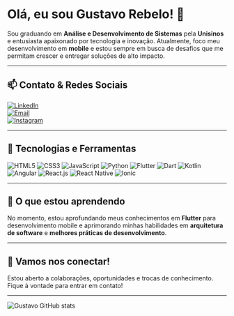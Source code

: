 # Olá, eu sou Gustavo Rebelo! 👋

Sou graduando em **Análise e Desenvolvimento de Sistemas** pela **Unisinos** e entusiasta apaixonado por tecnologia e inovação. Atualmente, foco meu desenvolvimento em **mobile** e estou sempre em busca de desafios que me permitam crescer e entregar soluções de alto impacto.

---

## 📫 Contato & Redes Sociais

[![LinkedIn](https://img.shields.io/badge/LinkedIn-0077B5?style=for-the-badge&logo=linkedin&logoColor=white)](https://www.linkedin.com/in/gustavo-mendes-rebelo-479108179/)  
[![Email](https://img.shields.io/badge/Email-D14836?style=for-the-badge&logo=gmail&logoColor=white)](mailto:seu_email@gmail.com)  
[![Instagram](https://img.shields.io/badge/Instagram-E4405F?style=for-the-badge&logo=instagram&logoColor=white)](https://www.instagram.com/gustavorebelo_?igsh=b29rM2lrZjhjMGtm&utm_source=qr)

---

## 🚀 Tecnologias e Ferramentas

<div>
  <img src="https://img.shields.io/badge/HTML5-E34F26?style=for-the-badge&logo=html5&logoColor=white" alt="HTML5" />
  <img src="https://img.shields.io/badge/CSS3-1572B6?style=for-the-badge&logo=css3&logoColor=white" alt="CSS3" />
  <img src="https://img.shields.io/badge/JavaScript-F7DF1E?style=for-the-badge&logo=javascript&logoColor=black" alt="JavaScript" />
  <img src="https://img.shields.io/badge/Python-3776AB?style=for-the-badge&logo=python&logoColor=white" alt="Python" />
  <img src="https://img.shields.io/badge/Flutter-02569B?style=for-the-badge&logo=flutter&logoColor=white" alt="Flutter" />
  <img src="https://img.shields.io/badge/Dart-00BFFF?style=for-the-badge&logo=dart&logoColor=white" alt="Dart" />
  <img src="https://img.shields.io/badge/Kotlin-0095D5?style=for-the-badge&logo=kotlin&logoColor=white" alt="Kotlin" />
  <img src="https://img.shields.io/badge/Angular-DD0031?style=for-the-badge&logo=angular&logoColor=white" alt="Angular" />
  <img src="https://img.shields.io/badge/React.js-20232A?style=for-the-badge&logo=react&logoColor=61DAFB" alt="React.js" />
  <img src="https://img.shields.io/badge/React_Native-20232A?style=for-the-badge&logo=react&logoColor=61DAFB" alt="React Native" />
  <img src="https://img.shields.io/badge/Ionic-3880FF?style=for-the-badge&logo=ionic&logoColor=white" alt="Ionic" />
</div>

---

## 🎯 O que estou aprendendo

No momento, estou aprofundando meus conhecimentos em **Flutter** para desenvolvimento mobile e aprimorando minhas habilidades em **arquitetura de software** e **melhores práticas de desenvolvimento**.

---

## 🤝 Vamos nos conectar!

Estou aberto a colaborações, oportunidades e trocas de conhecimento. Fique à vontade para entrar em contato!

---

![Gustavo GitHub stats](https://github-readme-stats.vercel.app/api?username=gustavo-rebelo&show_icons=true&theme=dracula)

